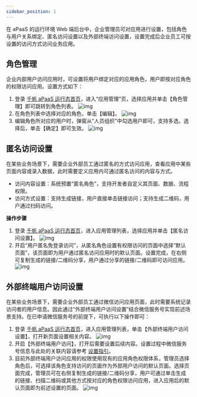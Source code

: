 ```yaml
---
sidebar_position: 1
---
```



在 aPaaS 的运行环境 Web 端后台中，企业管理员可对应用进行设置，包括角色与用户关系绑定、匿名访问设置以及外部终端访问设置，设置完成后企业员工可按设置的访问方式访问业务应用。

## **角色管理**
企业内部用户访问应用时，可设置将用户绑定对应的应用角色，用户即按对应角色的权限访问应用。设置方式如下：
1. 登录 [千帆 aPaaS 运行态首页](https://apaas.cloud.tencent.com/)，进入“应用管理”页，选择应用并单击【角色管理】即可跳转到角色列表。
 ![img](https://main.qcloudimg.com/raw/0083733d45157f220fb3b11611669055.png)        
2. 在角色列表中选择对应的角色，单击【编辑】。
 ![img](https://main.qcloudimg.com/raw/57eb4f141efce9e6e571687f985e74ce.png)        
3. 编辑角色所对应的用户时，弹窗从“人员组织”中勾选用户即可，支持多选。选择后，单击【确定】即可生效。
 ![img](https://main.qcloudimg.com/raw/fd6ccce8f4339780743b87f3e53660bb.png)        

## **匿名访问设置**
在某些业务场景下，需要企业外部员工通过匿名的方式访问应用，查看应用中某些页面内容或录入数据，此时需要定义应用内可通过匿名访问的内容与方式。
- 访问内容设置：系统预置“匿名角色”，支持开发者自定义其页面、数据、流程权限。
- 访问方式设置：支持生成链接，用户直接单击链接访问；支持生成二维码，用户通过扫码访问。

**操作步骤**
1. 登录 [千帆 aPaaS 运行态首页](https://apaas.cloud.tencent.com/)，进入应用管理列表，选择应用并单击【匿名访问设置】。
 ![img](https://main.qcloudimg.com/raw/96f6ad0d65a9729aca1cd35d498d1082.png)        
2. 开启“用户匿名免登录访问”，从匿名角色设置有权限访问的页面中选择“默认页面”，该页面即为用户通过匿名访问应用时的默认页面。设置完成，在右侧可复制生成的链接/二维码分享，用户通过分享的链接/二维码即可访问应用。
 ![img](https://main.qcloudimg.com/raw/48a3e3b3b3538e89442a53603bbb2028.png)        

## **外部终端用户访问设置**
在某些业务场景下，需要企业外部员工通过微信访问应用页面，此时需要系统记录访问者的用户信息。因此通过“外部终端用户访问设置”结合微信服务号实现前述场景支持。在已申请微信服务号的前提下，可执行以下操作即可：
1. 登录 [千帆 aPaaS 运行态首页](https://apaas.cloud.tencent.com/)，进入应用管理列表，单击【外部终端用户访问设置】，打开新页面设置相关内容。
 ![img](https://main.qcloudimg.com/raw/6977bade12ccf91e1ea182edacf31a6b.png)        
2. 开启【外部终端用户访问】，打开后需要设置后续内容。设置过程中微信服务号信息与此处的关联内容请参考 [设置指引](https://docs.qq.com/doc/DUUtEVHlkTUNoRGtj)。
3. 目前外部终端用户访问应用的权限使用现有的应用角色权限体系，管理员选择角色后，可选择该角色支持访问的页面作为外部用户访问的默认页面。选择页面完成，管理员可在右侧复制生成的链接/二维码分享，用户可通过单击生成的链接、扫描二维码或其他方式按对应的角色权限访问应用，进入应用后的默认页面即为前述设置的页面。
 ![img](https://main.qcloudimg.com/raw/ba42ec160ed9b71b9124dff48db04bf4.png)        
